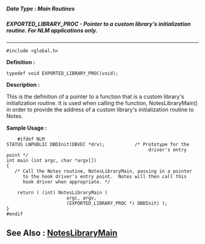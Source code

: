 ##### Data Type : Main Routines
##### EXPORTED_LIBRARY_PROC - Pointer to a custom library's initialization routine.  For NLM applications only.
---
```
#include <global.h>
```

**Definition :**
```
typedef void EXPORTED_LIBRARY_PROC(void);
```

**Description :**

This is the definition of a pointer to a function that is a custom library's initialization routine.  It is used when calling the function, NotesLibraryMain() in order to provide the address of a custom library's initialization routine to Notes. 


**Sample Usage :**
```
	#ifdef NLM
STATUS LNPUBLIC DBDInit(DBVEC *drv);           /* Prototype for the
                                                    driver's entry point */
int main (int argc, char *argv[])
{
   /* Call the Notes routine, NotesLibraryMain, passing in a pointer
      to the hook driver's entry point.  Notes will then call this
      hook driver when appropriate. */

    return ( (int) NotesLibraryMain (
                      argc, argv,
                      (EXPORTED_LIBRARY_PROC *) DBDInit) );
}
#endif
```

**See Also :**
[NotesLibraryMain](/domino-c-api-docs/reference/Func/NotesLibraryMain)
---

